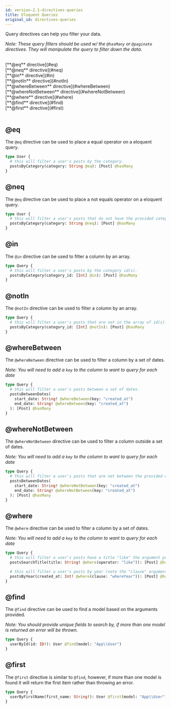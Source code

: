 ```yaml
---
id: version-2.1-directives-queries
title: Eloquent Queries
original_id: directives-queries
---
```


Query directives can help you filter your data.

_Note: These query filters should be used w/ the `@hasMany` or `@paginate` directives. They will manipulate the query to filter down the data._

<br />
[**@eq** directive](#eq)<br />
[**@neq** directive](#neq)<br />
[**@in** directive](#in)<br />
[**@notIn** directive](#notIn)<br />
[**@whereBetween** directive](#whereBetween)<br />
[**@whereNotBetween** directive](#whereNotBetween)<br />
[**@where** directive](#where)<br />
[**@find** directive](#find)<br />
[**@first** directive](#first)<br />
<br />

## @eq

The `@eq` directive can be used to place a equal operator on a eloquent query.

```graphql
type User {
  # this will filter a user's posts by the category.
  postsByCategory(category: String @eq): [Post] @hasMany
}
```

## @neq

The `@eq` directive can be used to place a not equals operator on a eloquent query.

```graphql
type User {
  # this will filter a user's posts that do not have the provided category.
  postsByCategory(category: String @neq): [Post] @hasMany
}
```

## @in

The `@in` directive can be used to filter a column by an array.

```graphql
type Query {
  # this will filter a user's posts by the category id(s).
  postsByCategory(category_id: [Int] @in): [Post] @hasMany
}
```

## @notIn

The `@notIn` directive can be used to filter a column by an array.

```graphql
type Query {
  # this will filter a user's posts that are not in the array of id(s).
  postsByCategory(category_id: [Int] @notIn): [Post] @hasMany
}
```

## @whereBetween

The `@whereBetween` directive can be used to filter a column by a set of dates.

_Note: You will need to add a `key` to the column to want to query for each date_

```graphql
type Query {
  # this will filter a user's posts between a set of dates.
  postsBetweenDates(
    start_date: String! @whereBetween(key: "created_at")
    end_date: String! @whereBetween(key: "created_at")
  ): [Post] @hasMany
}
```

## @whereNotBetween

The `@whereNotBetween` directive can be used to filter a column outside a set of dates.

_Note: You will need to add a `key` to the column to want to query for each date_

```graphql
type Query {
  # this will filter a user's posts that are not between the provided dates.
  postsBetweenDates(
    start_date: String! @whereNotBetween(key: "created_at")
    end_date: String! @whereNotBetween(key: "created_at")
  ): [Post] @hasMany
}
```

## @where

The `@where` directive can be used to filter a column by a set of dates.

_Note: You will need to add a `key` to the column to want to query for each date_

```graphql
type Query {
  # this will filter a user's posts have a title "like" the argument provided.
  postsSearchTitle(title: String! @where(operator: "like")): [Post] @hasMany

  # this will filter a user's posts by year (note the "clause" argument)
  postsByYear(created_at: Int! @where(clause: "whereYear")): [Post] @hasMany
}
```

## @find

The `@find` directive can be used to find a model based on the arguments provided.

_Note: You should provide unique fields to search by, if more than one model is returned an error will be thrown._

```graphql
type Query {
  userById(id: ID!): User @find(model: "App\\User")
}
```

## @first

The `@first` directive is similar to `@find`, however, if more than one model is found it will return the first item rather than throwing an error.

```graphql
type Query {
  userByFirstName(first_name: String!): User @first(model: "App\\User")
}
```
